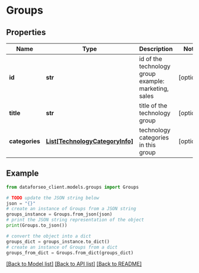 # Groups


## Properties

Name | Type | Description | Notes
------------ | ------------- | ------------- | -------------
**id** | **str** | id of the technology group example: marketing, sales | [optional] 
**title** | **str** | title of the technology group | [optional] 
**categories** | [**List[TechnologyCategoryInfo]**](TechnologyCategoryInfo.md) | technology categories in this group | [optional] 

## Example

```python
from dataforseo_client.models.groups import Groups

# TODO update the JSON string below
json = "{}"
# create an instance of Groups from a JSON string
groups_instance = Groups.from_json(json)
# print the JSON string representation of the object
print(Groups.to_json())

# convert the object into a dict
groups_dict = groups_instance.to_dict()
# create an instance of Groups from a dict
groups_from_dict = Groups.from_dict(groups_dict)
```
[[Back to Model list]](../README.md#documentation-for-models) [[Back to API list]](../README.md#documentation-for-api-endpoints) [[Back to README]](../README.md)


